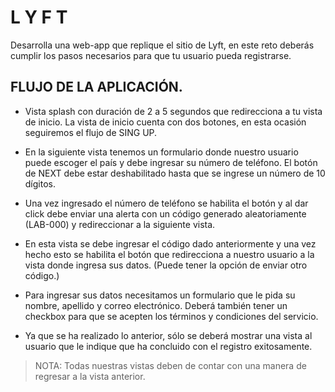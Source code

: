 
# L Y F T

Desarrolla una web-app que replique el sitio de Lyft, en este reto deberás cumplir los pasos necesarios para que tu usuario pueda registrarse.



## FLUJO DE LA APLICACIÓN.


- Vista splash con duración de 2 a 5 segundos que redirecciona a tu vista de inicio. La vista de inicio cuenta con dos botones, en esta ocasión seguiremos el flujo de SING UP.

- En la siguiente vista tenemos un formulario donde nuestro usuario puede escoger el país y debe ingresar su número de teléfono. El botón de NEXT debe estar deshabilitado hasta que se ingrese un número de 10 dígitos.

- Una vez ingresado el número de teléfono se habilita el botón y al dar click debe enviar una alerta con un código generado aleatoriamente (LAB-000) y redireccionar a la siguiente vista.

- En esta vista se debe ingresar el código dado anteriormente y una vez hecho esto se habilita el botón que redirecciona a nuestro usuario a la vista donde ingresa sus datos. (Puede tener la opción de enviar otro código.)

- Para ingresar sus datos necesitamos un formulario que le pida su nombre, apellido y correo electrónico. Deberá también tener un checkbox para que se acepten los términos y condiciones del servicio.

- Ya que se ha realizado lo anterior, sólo se deberá mostrar una vista al usuario que le indique que ha concluido con el registro exitosamente.

> NOTA: Todas nuestras vistas deben de contar con una manera de regresar a la vista anterior.
